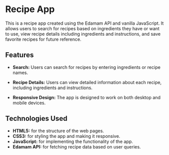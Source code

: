 
# Recipe App

This is a recipe app created using the Edamam API and vanilla JavaScript. It allows users to search for recipes based on ingredients they have or want to use, view recipe details including ingredients and instructions, and save favorite recipes for future reference.

## Features

- **Search:** Users can search for recipes by entering ingredients or recipe names.
- **Recipe Details:** Users can view detailed information about each recipe, including ingredients and instructions.

- **Responsive Design:** The app is designed to work on both desktop and mobile devices.

## Technologies Used

- **HTML5:** for the structure of the web pages.
- **CSS3:** for styling the app and making it responsive.
- **JavaScript:** for implementing the functionality of the app.
- **Edamam API:** for fetching recipe data based on user queries.

